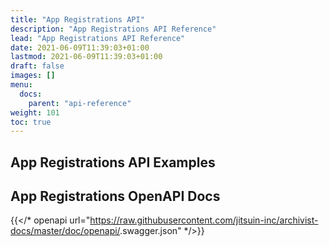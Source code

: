 ```yaml
---
title: "App Registrations API"
description: "App Registrations API Reference"
lead: "App Registrations API Reference"
date: 2021-06-09T11:39:03+01:00
lastmod: 2021-06-09T11:39:03+01:00
draft: false
images: []
menu: 
  docs:
    parent: "api-reference"
weight: 101
toc: true
---
```


## App Registrations API Examples

###

## App Registrations OpenAPI Docs

{{</* openapi url="https://raw.githubusercontent.com/jitsuin-inc/archivist-docs/master/doc/openapi/<your-swagger-ref-here>.swagger.json" */>}}